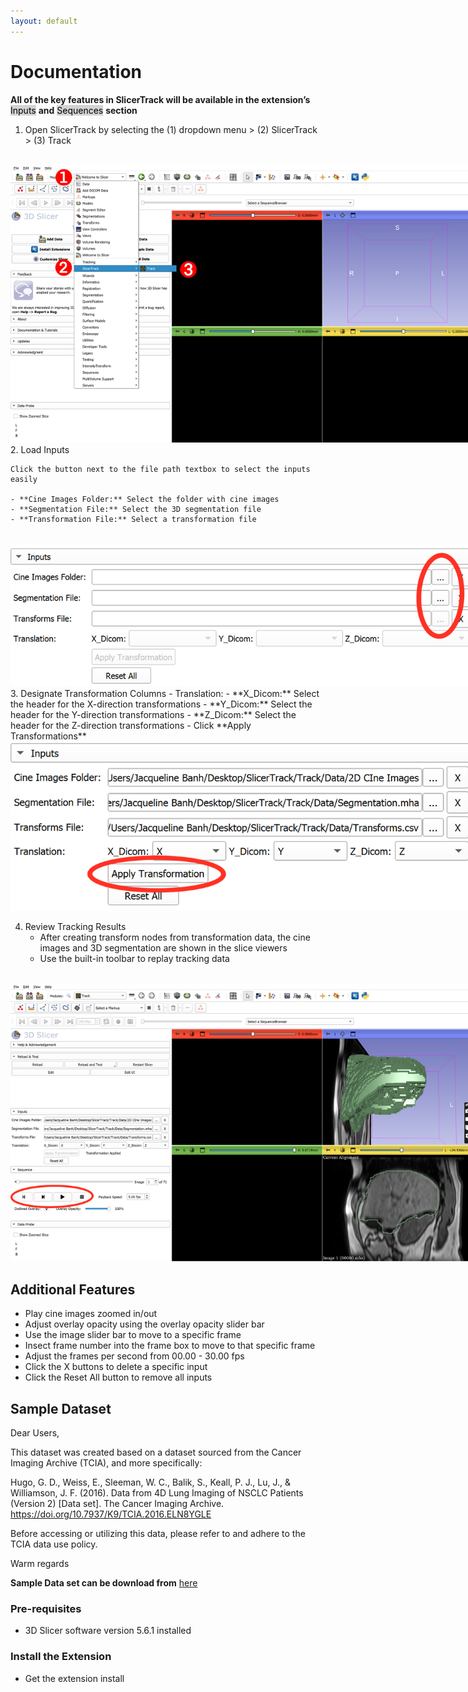 ```yaml
---
layout: default
---
```

# Documentation


**All of the key features in SlicerTrack will be available in the extension’s** <mark style="background-color: lightgray">Inputs</mark> **and** <mark style="background-color: lightgray">Sequences</mark> **section**

1. Open SlicerTrack by selecting the (1) dropdown menu > (2) SlicerTrack > (3) Track
<br>
    <img src='resources/screenshots/ST_Document1.png' style='max-width: 739px;'/>
<br>
2. Load Inputs

    Click the button next to the file path textbox to select the inputs easily

    - **Cine Images Folder:** Select the folder with cine images
    - **Segmentation File:** Select the 3D segmentation file
    - **Transformation File:** Select a transformation file
<br>
    <img src='resources/screenshots/ST_Document2.png' style='max-width: 739px;'/>
<br>
3. Designate Transformation Columns
    - Translation: 
        - **X_Dicom:** Select the header for the X-direction transformations
        - **Y_Dicom:** Select the header for the Y-direction transformations
        - **Z_Dicom:** Select the header for the Z-direction transformations
    - Click **Apply Transformations**
<br>
    <img src='resources/screenshots/ST_Document3.png' style='max-width: 739px;'/>
<br>

4. Review Tracking Results
    - After creating transform nodes from transformation data, the cine images and 3D segmentation are shown in the slice viewers
    - Use the built-in toolbar to replay tracking data
<br>
    <img src='resources/screenshots/ST_Document5.png' style='max-width: 739px;'/>
<br>

## Additional Features

- Play cine images zoomed in/out
- Adjust overlay opacity using the overlay opacity slider bar
- Use the image slider bar to move to a specific frame
- Insect frame number into the frame box to move to that specific frame
- Adjust the frames per second from 00.00 - 30.00 fps
- Click the X buttons to delete a specific input
- Click the Reset All button to remove all inputs 


## Sample Dataset

Dear Users,

This dataset was created based on a dataset sourced from the Cancer Imaging Archive (TCIA), and more specifically:

Hugo, G. D., Weiss, E., Sleeman, W. C., Balik, S., Keall, P. J., Lu, J., & Williamson, J. F. (2016). Data from 4D Lung Imaging of NSCLC Patients (Version 2) [Data set]. The Cancer Imaging Archive. https://doi.org/10.7937/K9/TCIA.2016.ELN8YGLE

Before accessing or utilizing this data, please refer to and adhere to the TCIA data use policy.

Warm regards


**Sample Data set can be download from** [here](https://drive.google.com/drive/folders/1qJj53YfGM4Q7atsI-XZyySvR-F98ENXA?usp=sharing)



### Pre-requisites

- 3D Slicer software version 5.6.1 installed 

### Install the Extension

- Get the extension install